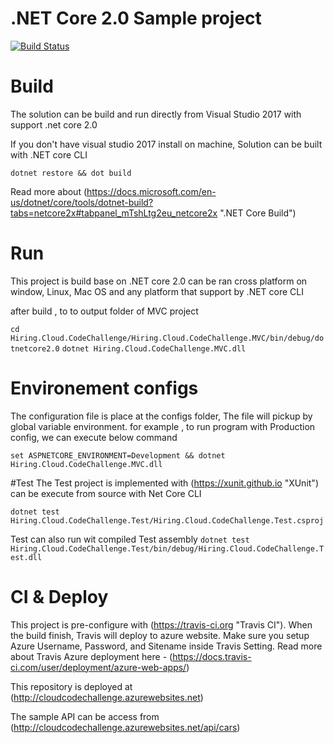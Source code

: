 # .NET Core 2.0 Sample project

[![Build Status](https://travis-ci.org/samuraitruong/cloud-code-challenge.svg?branch=master)](https://travis-ci.org/samuraitruong/cloud-code-challenge)

# Build
The solution can be build and run directly from Visual Studio 2017 with support .net core 2.0

If you don't have visual studio 2017 install on machine, Solution can be built with .NET core CLI

`dotnet restore && dot build`

Read more about (https://docs.microsoft.com/en-us/dotnet/core/tools/dotnet-build?tabs=netcore2x#tabpanel_mTshLtg2eu_netcore2x ".NET Core Build")

# Run
This project is build base on .NET core 2.0 can be ran cross platform on window, Linux, Mac OS and any platform that support by .NET core CLI

after build , to to output folder of MVC project

`cd Hiring.Cloud.CodeChallenge/Hiring.Cloud.CodeChallenge.MVC/bin/debug/dotnetcore2.0`
`dotnet Hiring.Cloud.CodeChallenge.MVC.dll`

# Environement configs
The configuration file is place at the configs folder, The file will pickup by global variable environment. 
for example , to run program with Production config, we can execute below command

`set ASPNETCORE_ENVIRONMENT=Development && dotnet Hiring.Cloud.CodeChallenge.MVC.dll`

#Test
The Test project is implemented with (https://xunit.github.io "XUnit") can be execute from source with Net Core CLI

`dotnet test Hiring.Cloud.CodeChallenge.Test/Hiring.Cloud.CodeChallenge.Test.csproj`

Test can also run wit compiled Test assembly
`dotnet test Hiring.Cloud.CodeChallenge.Test/bin/debug/Hiring.Cloud.CodeChallenge.Test.dll`

# CI & Deploy

This project is pre-configure with (https://travis-ci.org "Travis CI").
When the build finish, Travis will deploy to azure website. Make sure you setup Azure Username, Password, and Sitename inside Travis Setting. Read more about Travis Azure deployment here - (https://docs.travis-ci.com/user/deployment/azure-web-apps/)

This repository is deployed  at (http://cloudcodechallenge.azurewebsites.net)

The sample API can be access from (http://cloudcodechallenge.azurewebsites.net/api/cars)











